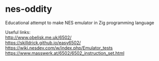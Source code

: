 # nes-oddity

Educational attempt to make NES emulator in Zig programming language

Useful links:<br>
http://www.obelisk.me.uk/6502/<br>
https://skilldrick.github.io/easy6502/<br>
https://wiki.nesdev.com/w/index.php/Emulator_tests<br>
https://www.masswerk.at/6502/6502_instruction_set.html
